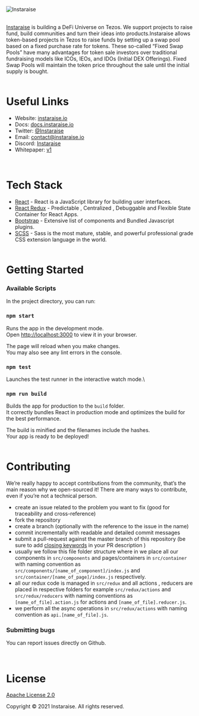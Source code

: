 <br/>
<br/>

![Instaraise](https://pbs.twimg.com/profile_banners/802793144391634944/1660676507/1500x500)
<br/>
<br/>

[Instaraise](https://instaraise.io/) is building a DeFi Universe on Tezos. We support projects to raise fund, build communities and turn their ideas into products.Instaraise allows token-based projects in Tezos to raise funds by setting up a swap pool based on a fixed purchase rate for tokens. These so-called “Fixed Swap Pools” have many advantages for token sale investors over traditional fundraising models like ICOs, IEOs, and IDOs (Initial DEX Offerings). Fixed Swap Pools will maintain the token price throughout the sale until the initial supply is bought.
<br/>
<br/>

# Useful Links

- Website: [instaraise.io](https://instaraise.io/)
- Docs: [docs.instaraise.io](https://docs.instaraise.io)
- Twitter: [@Instaraise](https://twitter.com/Instaraise)
- Email: [contact@instaraise.io](mailto:contact@instaraise.io)
- Discord: [Instaraise](https://discord.gg/FCfyBSbCU5)
- Whitepaper: [v1](https://docs.instaraise.io)
  <br/>

<br/>

# Tech Stack

- [React](http://reactjs.org) - React is a JavaScript library for building user interfaces.
- [React Redux](https://react-redux.js.org) - Predictable , Centralized , Debuggable and Flexible State Container for React Apps.
- [Bootstrap](http://getbootstrap.com/) - Extensive list of components and Bundled Javascript plugins.
- [SCSS](https://sass-lang.com/) - Sass is the most mature, stable, and powerful professional grade CSS extension language in the world.
  <br/>
  <br/>

# Getting Started

### Available Scripts

In the project directory, you can run:

### `npm start`

Runs the app in the development mode.\
Open [http://localhost:3000](http://localhost:3000) to view it in your browser.

The page will reload when you make changes.\
You may also see any lint errors in the console.

### `npm test`

Launches the test runner in the interactive watch mode.\

### `npm run build`

Builds the app for production to the `build` folder.\
It correctly bundles React in production mode and optimizes the build for the best performance.

The build is minified and the filenames include the hashes.\
Your app is ready to be deployed!
<br/>
<br/>

# Contributing

We’re really happy to accept contributions from the community, that’s the main reason why we open-sourced it! There are many ways to contribute, even if you’re not a technical person.

- create an issue related to the problem you want to fix (good for traceability and cross-reference)
- fork the repository
- create a branch (optionally with the reference to the issue in the name)
- commit incrementally with readable and detailed commit messages
- submit a pull-request against the master branch of this repository (be sure to add [closing keywords](https://docs.github.com/en/issues/tracking-your-work-with-issues/linking-a-pull-request-to-an-issue#linking-a-pull-request-to-an-issue-using-a-keyword) in your PR description )
- usually we follow this file folder structure where in we place all our components in `src/components` and pages/containers in `src/container` with naming convention as `src/components/[name_of_component]/index.js` and `src/container/[name_of_page]/index.js` respectively.
- all our redux code is managed in `src/redux` and all actions , reducers are placed in respective folders for example `src/redux/actions` and `src/redux/reducers` with naming conventions as `[name_of_file].action.js` for actions and `[name_of_file].reducer.js`.
- we perform all the async operations in `src/redux/actions` with naming convention as `api.[name_of_file].js`.

### Submitting bugs

You can report issues directly on Github.

<br/>

# License

[Apache License 2.0](https://github.com/Instaraise/Instaraise-Frontend-UI/blob/master/License)

Copyright &copy; 2021 Instaraise. All rights reserved.
